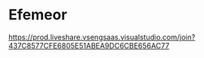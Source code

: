 # Efemeor

https://prod.liveshare.vsengsaas.visualstudio.com/join?437C8577CFE6805E51ABEA9DC6CBE656AC77
